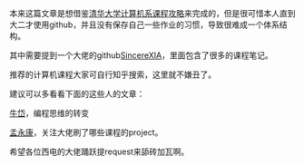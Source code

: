 

本来这篇文章是想借鉴[清华大学计算机系课程攻略](<https://github.com/PKUanonym/REKCARC-TSC-UHT>)来完成的，但是很可惜本人直到大二才使用github，并且没有保存自己一些作业的习惯，导致很难成一个体系结构。

其中需要提到一个大佬的github[SincereXIA](https://github.com/SincereXIA)，里面包含了很多的课程笔记。

推荐的计算机课程大家可自行知乎搜索，这里就不嫌丑了。

建议可以多看看下面的这些人的文章：

[牛岱](https://www.zhihu.com/people/niu-dai-68-44)，编程思维的转变

[孟永康](https://www.zhihu.com/people/meng-yong-kang)，关注大佬刷了哪些课程的project。

希望各位西电的大佬踊跃提request来舔砖加瓦啊。